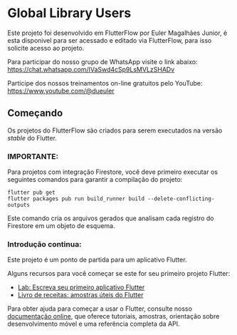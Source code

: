 # Global Library Users

Este projeto foi desenvolvido em FlutterFlow por Euler Magalhães Junior, é esta disponivel para ser acessado e editado via FlutterFlow, para isso solicite acesso ao projeto.

Para participar do nosso grupo de WhatsApp visite o link abaixo:
https://chat.whatsapp.com/IVaSwd4cSp9LsMVLzSHADv

Participe dos nossos treinamentos on-line gratuitos pelo YouTube:
https://www.youtube.com/@dueuler

## Começando

Os projetos do FlutterFlow são criados para serem executados na versão _stable_ do Flutter.

### IMPORTANTE:

Para projetos com integração Firestore, você deve primeiro executar os seguintes comandos para garantir a compilação do projeto:

```
flutter pub get
flutter packages pub run build_runner build --delete-conflicting-outputs
```

Este comando cria os arquivos gerados que analisam cada registro do Firestore em um objeto de esquema.

### Introdução continua:

Este projeto é um ponto de partida para um aplicativo Flutter.

Alguns recursos para você começar se este for seu primeiro projeto Flutter:

- [Lab: Escreva seu primeiro aplicativo Flutter](https://flutter.dev/docs/get-started/codelab)
- [Livro de receitas: amostras úteis do Flutter](https://flutter.dev/docs/cookbook)

Para obter ajuda para começar a usar o Flutter, consulte nosso
[documentação online](https://flutter.dev/docs), que oferece tutoriais,
amostras, orientação sobre desenvolvimento móvel e uma referência completa da API.
